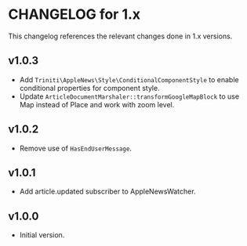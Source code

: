 # CHANGELOG for 1.x
This changelog references the relevant changes done in 1.x versions.


## v1.0.3
* Add `Triniti\AppleNews\Style\ConditionalComponentStyle` to enable conditional properties for component style.
* Update `ArticleDocumentMarshaler::transformGoogleMapBlock` to use Map instead of Place and work with zoom level.

## v1.0.2
* Remove use of `HasEndUserMessage`.


## v1.0.1
* Add article.updated subscriber to AppleNewsWatcher.


## v1.0.0
* Initial version.
